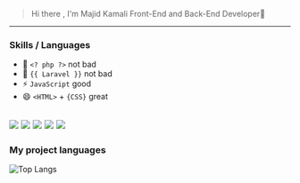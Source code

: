 > Hi there , I'm Majid Kamali Front-End and Back-End Developer👋
---
### **Skills / Languages**
- 👯  ```<? php ?>``` not bad
- 🔭 ```{{ Laravel }}``` not bad
- ⚡ `JavaScript`  good
- 😄 ```<HTML>``` + ```{CSS}```  great



<img src="https://img.shields.io/badge/CSS3-1572B6?style=for-the-badge&logo=css3&logoColor=white"> <img src="https://img.shields.io/badge/HTML5-E34F26?style=for-the-badge&logo=html5&logoColor=white"> <img src="https://img.shields.io/badge/JavaScript-323330?style=for-the-adge&logo=javascript&logoColor=F7DF1E"> <img src="https://img.shields.io/badge/PHP-777BB4?style=for-the-badge&logo=php&logoColor=white"> <img src="https://img.shields.io/badge/Laravel-FF2D20?style=for-the-badge&logo=laravel&logoColor=white">
---

### My project languages
![Top Langs](https://github-readme-stats.vercel.app/api/top-langs/?username=Majid-Kamali&hide_progress=true)

